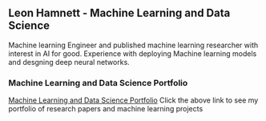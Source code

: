 ## Leon Hamnett - Machine Learning and Data Science

Machine learning Engineer and published machine learning researcher with interest in AI for good. Experience with deploying Machine learning models and desgning deep neural networks.

### Machine Learning and Data Science Portfolio ###
[Machine Learning and Data Science Portfolio](##https://lhamnett.github.io/)
Click the above link to see my portfolio of research papers and machine learning projects

